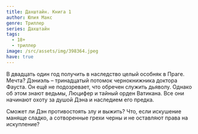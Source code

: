 ```yaml
---
title: Дахштайн. Книга 1
author: Юлия Макс
genre: Триллер
series: Дахштайн
tags:
  - 18+
  - триллер
image: /src/assets/img/398364.jpeg
have: true
---
```

В двадцать один год получить в наследство целый особняк в Праге. Мечта? Дэниэль – тринадцатый потомок чернокнижника доктора Фауста. Он ещё не подозревает, что обречен служить дьяволу. Однако об этом знают ведьмы, Люцифер и тайный орден Ватикана. Все они начинают охоту за душой Дэна и наследием его предка.



Сможет ли Дэн противостоять злу и выжить? Что, если искушение маняще сладко, а сотворенные грехи черны и не оставляют права на искупление?
